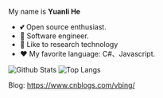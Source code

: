 My name is **Yuanli He**

- 💕 Open source enthusiast.
- 👔 Software engineer.
- 🌱 Like to research technology
- ❤ My favorite language: C#、Javascript.

![Github Stats](https://github-readme-stats.vercel.app/api?username=tinylit&show_icons=true&theme=cobalt)
![Top Langs](https://github-readme-stats.vercel.app/api/top-langs/?username=tinylit&theme=cobalt&layout=compact)

Blog: https://www.cnblogs.com/vbing/
